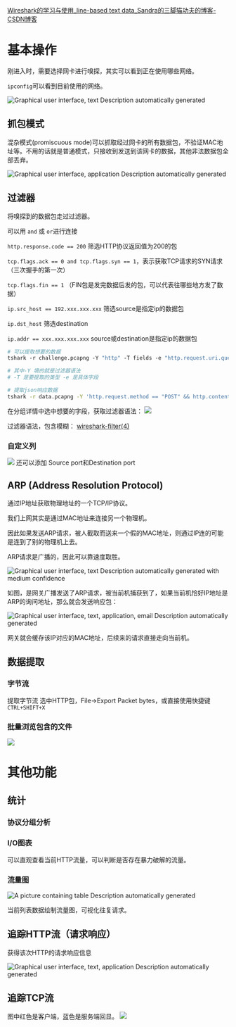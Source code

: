 [Wireshark的学习与使用_line-based text data_Sandra的三脚猫功夫的博客-CSDN博客](https://blog.csdn.net/m0_59207381/article/details/119384265)

# 基本操作

刚进入时，需要选择网卡进行嗅探，其实可以看到正在使用哪些网络。

`ipconfig`可以看到目前使用的网络。

![Graphical user interface, text Description automatically generated](../../attachments/8fcac008b13b12e8e080dbd6f99e784c.png)

## 抓包模式

混杂模式(promiscuous mode)可以抓取经过网卡的所有数据包，不验证MAC地址等。不用的话就是普通模式，只接收到发送到该网卡的数据，其他非法数据包全部丢弃。

![Graphical user interface, application Description automatically generated](../../attachments/756c3f6478b867040de90a056b590cf0.png)

## 过滤器

将嗅探到的数据包走过过滤器。

可以用 `and` 或 `or`进行连接

`http.response.code == 200` 筛选HTTP协议返回值为200的包

`tcp.flags.ack == 0 and tcp.flags.syn == 1`，表示获取TCP请求的SYN请求（三次握手的第一次）

`tcp.flags.fin == 1` （FIN包是发完数据后发的包，可以代表往哪些地方发了数据）

`ip.src_host == 192.xxx.xxx.xxx` 筛选source是指定ip的数据包

`ip.dst_host` 筛选destination

`ip.addr == xxx.xxx.xxx.xxx` source或destination是指定ip的数据包


```sh
# 可以提取想要的数据
tshark -r challenge.pcapng -Y "http" -T fields -e "http.request.uri.query.parameter" > 2.txt

# 其中-Y 填的就是过滤器语法
# -T 是要提取的类型 -e 是具体字段

# 提取json响应数据
tshark -r data.pcapng -Y 'http.request.method == "POST" && http.content_type == "application/json"' -T fields -e http.file_data > 1.json
```

在分组详情中选中想要的字段，获取过滤器语法：
![](../../attachments/Pasted%20image%2020230905110623.png)

过滤器语法，包含模糊：
[wireshark-filter(4)](https://www.wireshark.org/docs/man-pages/wireshark-filter.html)


### 自定义列
![](../../attachments/Pasted%20image%2020230905105246.png)
还可以添加 Source port和Destination port

## ARP (Address Resolution Protocol)

通过IP地址获取物理地址的一个TCP/IP协议。

我们上网其实是通过MAC地址来连接另一个物理机。

因此如果发送ARP请求，被人截取而送来一个假的MAC地址，则通过IP连的可能是连到了别的物理机上去。

ARP请求是广播的，因此可以靠速度取胜。

![Graphical user interface, text Description automatically generated with medium confidence](../../attachments/87e1bdee8ad7a3ce810fbfdd5654f26d.png)

如图，是网关广播发送了ARP请求，被当前机捕获到了，如果当前机恰好IP地址是ARP的询问地址，那么就会发送响应包：

![Graphical user interface, text, application, email Description automatically generated](../../attachments/1e21b6a064a244c95a03c6693df0308f.png)

网关就会缓存该IP对应的MAC地址，后续来的请求直接走向当前机。

## 数据提取

### 字节流
提取字节流 选中HTTP包，File->Export Packet bytes，或直接使用快捷键`CTRL+SHIFT+X`

### 批量浏览包含的文件
![](../../attachments/Pasted%20image%2020230817230201.png)


# 其他功能

## 统计

### 协议分组分析



### I/O图表

可以直观查看当前HTTP流量，可以判断是否存在暴力破解的流量。

### 流量图

![A picture containing table Description automatically generated](../../attachments/85ae0277215f41040d79bc506dd971ec.png)

当前列表数据绘制流量图，可视化往复请求。

## 追踪HTTP流（请求响应）

获得该次HTTP的请求响应信息

![Graphical user interface, text, application Description automatically generated](../../attachments/6c28c51433dc8faab4f26eb897733bb7.png)

## 追踪TCP流
图中红色是客户端，蓝色是服务端回显。
![](../../attachments/Pasted%20image%2020240816154602.png)